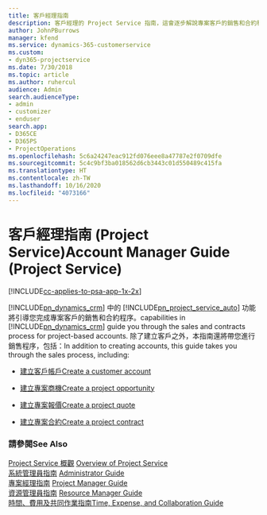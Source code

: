 ```yaml
---
title: 客戶經理指南
description: 客戶經理的 Project Service 指南，這會逐步解說專案客戶的銷售和合約程序
author: JohnPBurrows
manager: kfend
ms.service: dynamics-365-customerservice
ms.custom:
- dyn365-projectservice
ms.date: 7/30/2018
ms.topic: article
ms.author: ruhercul
audience: Admin
search.audienceType:
- admin
- customizer
- enduser
search.app:
- D365CE
- D365PS
- ProjectOperations
ms.openlocfilehash: 5c6a24247eac912fd076eee8a47787e2f0709dfe
ms.sourcegitcommit: 5c4c9bf3ba018562d6cb3443c01d550489c415fa
ms.translationtype: HT
ms.contentlocale: zh-TW
ms.lasthandoff: 10/16/2020
ms.locfileid: "4073166"
---
```

# <a name="account-manager-guide-project-service"></a><span data-ttu-id="73cfe-103">客戶經理指南 (Project Service)</span><span class="sxs-lookup"><span data-stu-id="73cfe-103">Account Manager Guide (Project Service)</span></span>

[!INCLUDE[cc-applies-to-psa-app-1x-2x](../includes/cc-applies-to-psa-app-1x-2x.md)]

[!INCLUDE[pn_dynamics_crm](../includes/pn-dynamics-crm.md)] <span data-ttu-id="73cfe-104">中的 [!INCLUDE[pn_project_service_auto](../includes/pn-project-service-auto.md)] 功能將引導您完成專案客戶的銷售和合約程序。</span><span class="sxs-lookup"><span data-stu-id="73cfe-104">capabilities in [!INCLUDE[pn_dynamics_crm](../includes/pn-dynamics-crm.md)] guide you through the sales and contracts process for project-based accounts.</span></span> <span data-ttu-id="73cfe-105">除了建立客戶之外，本指南還將帶您進行銷售程序，包括：</span><span class="sxs-lookup"><span data-stu-id="73cfe-105">In addition to creating accounts, this guide takes you through the sales process, including:</span></span>  
  
-   [<span data-ttu-id="73cfe-106">建立客戶帳戶</span><span class="sxs-lookup"><span data-stu-id="73cfe-106">Create a customer account</span></span>](../psa/create-customer-account.md)  
  
-   [<span data-ttu-id="73cfe-107">建立專案商機</span><span class="sxs-lookup"><span data-stu-id="73cfe-107">Create a project opportunity</span></span>](../psa/create-project-opportunity.md)  
  
-   [<span data-ttu-id="73cfe-108">建立專案報價</span><span class="sxs-lookup"><span data-stu-id="73cfe-108">Create a project quote</span></span>](../psa/create-project-quote.md)  
  
-   [<span data-ttu-id="73cfe-109">建立專案合約</span><span class="sxs-lookup"><span data-stu-id="73cfe-109">Create a project contract</span></span>](../psa/create-project-contract.md)  
  
  
### <a name="see-also"></a><span data-ttu-id="73cfe-110">請參閱</span><span class="sxs-lookup"><span data-stu-id="73cfe-110">See Also</span></span>  
 <span data-ttu-id="73cfe-111">[Project Service 概觀](../psa/overview.md) </span><span class="sxs-lookup"><span data-stu-id="73cfe-111">[Overview of Project Service](../psa/overview.md) </span></span>  
 <span data-ttu-id="73cfe-112">[系統管理員指南](../psa/admin-guide.md) </span><span class="sxs-lookup"><span data-stu-id="73cfe-112">[Administrator Guide](../psa/admin-guide.md) </span></span>  
 <span data-ttu-id="73cfe-113">[專案經理指南](../psa/project-manager-guide.md) </span><span class="sxs-lookup"><span data-stu-id="73cfe-113">[Project Manager Guide](../psa/project-manager-guide.md) </span></span>  
 <span data-ttu-id="73cfe-114">[資源管理員指南](../psa/resource-manager-guide.md) </span><span class="sxs-lookup"><span data-stu-id="73cfe-114">[Resource Manager Guide](../psa/resource-manager-guide.md) </span></span>  
 [<span data-ttu-id="73cfe-115">時間、費用及共同作業指南</span><span class="sxs-lookup"><span data-stu-id="73cfe-115">Time, Expense, and Collaboration Guide</span></span>](../psa/time-expense-collaboration-guide.md)
